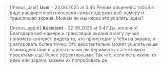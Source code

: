 >[!nexus_user] **User** - 22.06.2025 at 5:46
> Режим общения с тобой в виде расширенной голосовой связи содержит веб-камеру и трансляцию экрана. Можем ли мы через это усилить идею?
<!-- UID: 2e506c79-dbd0-41f8-b0ba-4c36b9dd6950 -->




>[!nexus_agent] **Assistant** - 22.06.2025 at 5:47
> Да, конечно! Благодаря веб-камере и трансляции экрана я могу лучше понимать контекст, видеть то, что происходит у тебя на экране, и реагировать более точно. Это действительно может усилить наше взаимодействие и сделать наши эксперименты с агентами и проектами ещё более эффективными. Так что, если есть какие-то идеи или задачи, можем их попробовать ре
<!-- UID: ff88125e-edab-4148-b7c3-200bc97070f8 -->